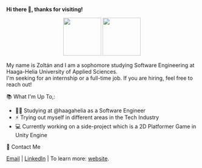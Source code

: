 **Hi there 👋, thanks for visiting!**

<div align="center">
  <img height="100em" src="https://github-readme-stats.vercel.app/api/top-langs/?username=zoltanszikszo&layout=compact&theme=onedark">
  <img height="100em" src="https://github-readme-stats.vercel.app/api?username=zoltanszikszo&show_icons=true&theme=onedark">
</div>

My name is Zoltán and I am a sophomore studying Software Engineering at Haaga-Helia University of Applied Sciences. <br> I'm seeking for an internship or a full-time job. If you are hiring, feel free to reach out!

📚 What I'm Up To,:  
- 👨‍🎓 Studying at @haagahelia as a Software Engineer  
- ⚡ Trying out myself in different areas in the Tech Industry  
- :computer: Currently working on a side-project which is a 2D Platformer Game in Unity Engine

📧 Contact Me  <br>
  
  [Email](mailto:szikszo.zoltan@gmail.com) | [LinkedIn](https://www.linkedin.com/in/zoltanszikszo/) | To learn more: [website](https://www.zoltanszikszo.com).
